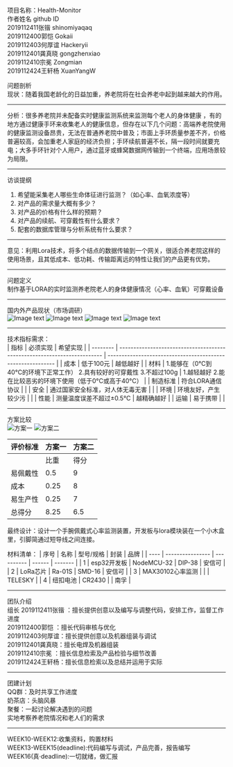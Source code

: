 项目名称：Health-Monitor<br>
作者姓名                            github ID<br>
2019112411张锴                    shinomiyaqaq<br>
2019112400郭恺                    Gokaii<br>
2019112403何厚谊                  Hackeryii<br>
2019112401龚真晓                  gongzhenxiao<br>
2019112410宗冕                    Zongmian<br>
2019112424王轩杨                  XuanYangW<br>

问题剖析  
现状：随着我国老龄化的日益加重，养老院将在社会养老中起到越来越大的作用。<br>
***
分析：很多养老院并未配备实时健康监测系统来监测每个老人的身体健康 ，有的地方通过健康手环来收集老人的健康信息，但存在以下几个问题：高端养老院使用的健康监测设备昂贵，无法在普通养老院中普及；市面上手环质量参差不齐，价格普遍较高，会加重老人家庭的经济负担；手环续航普遍不长，隔一段时间就要充电；大多手环针对个人用户，通过蓝牙或蜂窝数据网传输到一个终端，应用场景较为局限。<br>
***
访谈提纲  
1.	希望能采集老人哪些生命体征进行监测？（如心率、血氧浓度等）  
2.	对产品的需求量大概有多少？  
3.	对产品的价格有什么样的预期？  
4.	对产品的续航、可穿戴性有什么要求？  
5.	配套的数据库管理与分析系统有什么要求？  
***
意见：利用Lora技术，将多个结点的数据传输到一个网关，很适合养老院这样的使用场景，且其低成本、低功耗、传输距离远的特性让我们的产品更有优势。<br>
***
问题定义<br>
制作基于LORA的实时监测养老院老人的身体健康情况（心率、血氧）可穿戴设备<br>
***
国内外产品现状（市场调研）<br>
![Image text](image/1.png)
![Image text](image/2.png)
![Image text](image/3.png)
![Image text](image/4.png)
***
技术指标需求：  
| 指标   | 必须实现                                                             | 希望实现                                                |
| -------- | ------------------------------------------------------------------------ | ----------------------------------------------------------- |
| 成本   | 低于100元                                                             | 越低越好                                                |
| 材料   | 1.能够在（0℃到40°C的环境下正常工作）  2.具有较好的可穿戴性  3.不超过100g | 1.越轻越好  2.能在比较恶劣的环境下使用（低于0°C或高于40°C） |
| 制造标准 | 符合LORA通信协议                                                   |                                                             |
| 安全   | 通过国家安全标准，对人体无毒无害                         |                                                             |
| 环境   | 环境友好，产生较少污                                           |                                                             |
| 性能   | 测量温度误差不超过±0.5°C                                      | 越精确越好                                             |
| 运输   | 易于携带                                                             |                                                             |
***
方案比较<br>
  ![方案一](https://github.com/SWJTU-i2e-2020/11-Health-Monitor/blob/main/image/5.jpg)
  ![方案二](https://github.com/SWJTU-i2e-2020/11-Health-Monitor/blob/main/image/6.jpg)

| 评价标准 | 方案一 | 方案二 |
| -------- | --------- | --------- |
|          | 比重|得分 | 比重|得分 |
| 易佩戴性 | 0.5|9     | 0.5|7     |
| 成本   | 0.25|8    | 0.25|7    |
| 易生产性 | 0.25|7    | 0.25|5    |
| 总得分 | 8.25      | 6.5       |

最终设计：设计一个手腕佩戴式心率监测装置，开发板与lora模块装在一个小木盒里，引脚简通过短导线之间连接。


材料清单：
| 序号 | 名称           | 型号/规格 | 封装 | 品牌  |
| ---- | ---------------- | ---------- | ------ | ------- |
| 1    | esp32开发板   | NodeMCU-32 | DIP-38 | 安信可 |
| 2    | LoRa芯片       | Ra-01S     | SMD-16 | 安信可 |
| 3    | MAX30102心率监测 |            |        | TELESKY |
| 4    | 纽扣电池 |    CR2430        |        | 南孚 |

***
团队介绍  
组长      2019112411张锴 ：擅长提供创意以及编写与调整代码，安排工作，监督工作进度  
          2019112400郭恺 ：擅长代码审核与优化  
          2019112403何厚谊：擅长提供创意以及机器组装与调试  
          2019112401龚真晓：擅长电焊及机器组装  
          2019112410宗冕 ：擅长信息检索及产品检验与细节改善  
          2019112424王轩杨：擅长信息检索以及总结并运用于实际  	
***

团建计划  
QQ群：及时共享工作进度  
奶茶店：头脑风暴  
聚餐：一起讨论解决遇到的问题  
实地考察养老院情况和老人们的需求  
***
WEEK10-WEEK12:收集资料，购置材料  
WEEK13-WEEK15(deadline):代码编写与调试，产品完善，报告编写  
WEEK16(真·deadline):一切就绪，做汇报  


